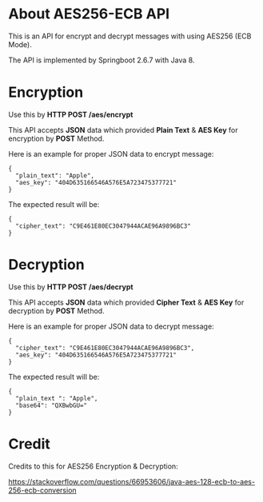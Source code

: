 # About AES256-ECB API
This is an API for encrypt and decrypt messages with using AES256 (ECB Mode).

The API is implemented by Springboot 2.6.7 with Java 8.

# Encryption 
Use this by **HTTP POST /aes/encrypt**

This API accepts **JSON** data which provided **Plain Text** & **AES Key** for encryption by **POST** Method.

Here is an example for proper JSON data to encrypt message:
```
{
  "plain_text": "Apple",
  "aes_key": "404D635166546A576E5A723475377721"
}
```
The expected result will be:
```
{
  "cipher_text": "C9E461E80EC3047944ACAE96A9896BC3"
}
```

# Decryption 
Use this by **HTTP POST /aes/decrypt**

This API accepts **JSON** data which provided **Cipher Text** & **AES Key** for decryption by **POST** Method.

Here is an example for proper JSON data to decrypt message:
```
{
  "cipher_text": "C9E461E80EC3047944ACAE96A9896BC3",
  "aes_key": "404D635166546A576E5A723475377721"
}
```
The expected result will be:
```
{
  "plain_text ": "Apple",
  "base64": "QXBwbGU="
}
```

# Credit
Credits to this for AES256 Encryption & Decryption:

https://stackoverflow.com/questions/66953606/java-aes-128-ecb-to-aes-256-ecb-conversion
